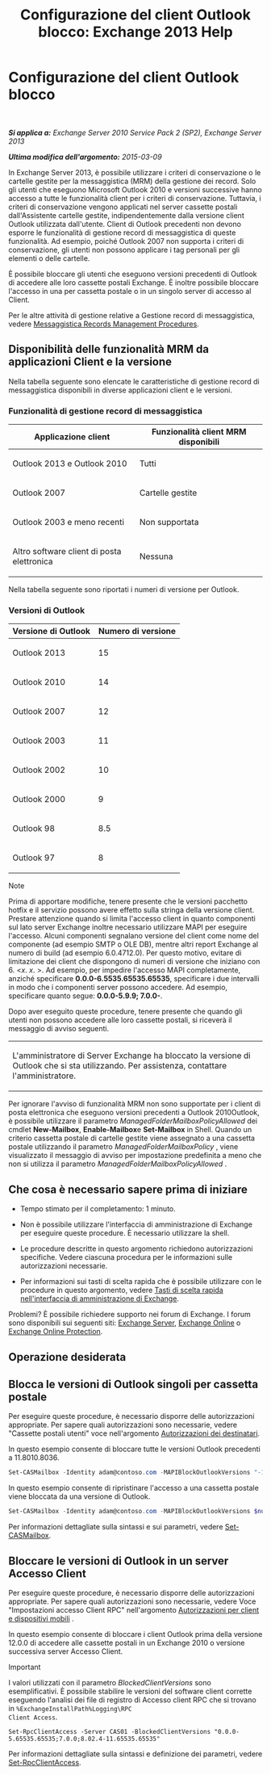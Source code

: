 ﻿---
title: 'Configurazione del client Outlook blocco: Exchange 2013 Help'
TOCTitle: Configurazione del client Outlook blocco
ms:assetid: 3a579c83-8bc7-4adc-a25c-8eb6eed7220c
ms:mtpsurl: https://technet.microsoft.com/it-it/library/Dd335207(v=EXCHG.150)
ms:contentKeyID: 51407354
ms.date: 05/22/2018
mtps_version: v=EXCHG.150
ms.translationtype: MT
---

# Configurazione del client Outlook blocco

 

_**Si applica a:** Exchange Server 2010 Service Pack 2 (SP2), Exchange Server 2013_

_**Ultima modifica dell'argomento:** 2015-03-09_

In Exchange Server 2013, è possibile utilizzare i criteri di conservazione o le cartelle gestite per la messaggistica (MRM) della gestione dei record. Solo gli utenti che eseguono Microsoft Outlook 2010 e versioni successive hanno accesso a tutte le funzionalità client per i criteri di conservazione. Tuttavia, i criteri di conservazione vengono applicati nel server cassette postali dall'Assistente cartelle gestite, indipendentemente dalla versione client Outlook utilizzata dall'utente. Client di Outlook precedenti non devono esporre le funzionalità di gestione record di messaggistica di queste funzionalità. Ad esempio, poiché Outlook 2007 non supporta i criteri di conservazione, gli utenti non possono applicare i tag personali per gli elementi o delle cartelle.

È possibile bloccare gli utenti che eseguono versioni precedenti di Outlook di accedere alle loro cassette postali Exchange. È inoltre possibile bloccare l'accesso in una per cassetta postale o in un singolo server di accesso al Client.

Per le altre attività di gestione relative a Gestione record di messaggistica, vedere [Messaggistica Records Management Procedures](messaging-records-management-procedures-exchange-2013-help.md).

## Disponibilità delle funzionalità MRM da applicazioni Client e la versione

Nella tabella seguente sono elencate le caratteristiche di gestione record di messaggistica disponibili in diverse applicazioni client e le versioni.

### Funzionalità di gestione record di messaggistica

<table>
<colgroup>
<col style="width: 50%" />
<col style="width: 50%" />
</colgroup>
<thead>
<tr class="header">
<th>Applicazione client</th>
<th>Funzionalità client MRM disponibili</th>
</tr>
</thead>
<tbody>
<tr class="odd">
<td><p>Outlook 2013 e Outlook 2010</p></td>
<td><p>Tutti</p></td>
</tr>
<tr class="even">
<td><p>Outlook 2007</p></td>
<td><p>Cartelle gestite</p></td>
</tr>
<tr class="odd">
<td><p>Outlook 2003 e meno recenti</p></td>
<td><p>Non supportata</p></td>
</tr>
<tr class="even">
<td><p>Altro software client di posta elettronica</p></td>
<td><p>Nessuna</p></td>
</tr>
</tbody>
</table>


Nella tabella seguente sono riportati i numeri di versione per Outlook.

### Versioni di Outlook

<table>
<colgroup>
<col style="width: 50%" />
<col style="width: 50%" />
</colgroup>
<thead>
<tr class="header">
<th>Versione di Outlook</th>
<th>Numero di versione</th>
</tr>
</thead>
<tbody>
<tr class="odd">
<td><p>Outlook 2013</p></td>
<td><p>15</p></td>
</tr>
<tr class="even">
<td><p>Outlook 2010</p></td>
<td><p>14</p></td>
</tr>
<tr class="odd">
<td><p>Outlook 2007</p></td>
<td><p>12</p></td>
</tr>
<tr class="even">
<td><p>Outlook 2003</p></td>
<td><p>11</p></td>
</tr>
<tr class="odd">
<td><p>Outlook 2002</p></td>
<td><p>10</p></td>
</tr>
<tr class="even">
<td><p>Outlook 2000</p></td>
<td><p>9</p></td>
</tr>
<tr class="odd">
<td><p>Outlook 98</p></td>
<td><p>8.5</p></td>
</tr>
<tr class="even">
<td><p>Outlook 97</p></td>
<td><p>8</p></td>
</tr>
</tbody>
</table>



> [!NOTE]
> Prima di apportare modifiche, tenere presente che le versioni pacchetto hotfix e il servizio possono avere effetto sulla stringa della versione client. Prestare attenzione quando si limita l'accesso client in quanto componenti sul lato server Exchange inoltre necessario utilizzare MAPI per eseguire l'accesso. Alcuni componenti segnalano versione del client come nome del componente (ad esempio SMTP o OLE DB), mentre altri report Exchange al numero di build (ad esempio 6.0.4712.0). Per questo motivo, evitare di limitazione dei client che dispongono di numeri di versione che iniziano con 6. &lt;<EM>x</EM>. <EM>x</EM>. &gt;. Ad esempio, per impedire l'accesso MAPI completamente, anziché specificare <STRONG>0.0.0-6.5535.65535.65535</STRONG>, specificare i due intervalli in modo che i componenti server possono accedere. Ad esempio, specificare quanto segue: <STRONG>0.0.0-5.9.9; 7.0.0-</STRONG>.



Dopo aver eseguito queste procedure, tenere presente che quando gli utenti non possono accedere alle loro cassette postali, si riceverà il messaggio di avviso seguenti.


<table>
<colgroup>
<col style="width: 100%" />
</colgroup>
<tbody>
<tr class="odd">
<td><p>L'amministratore di Server Exchange ha bloccato la versione di Outlook che si sta utilizzando. Per assistenza, contattare l'amministratore.</p></td>
</tr>
</tbody>
</table>


Per ignorare l'avviso di funzionalità MRM non sono supportate per i client di posta elettronica che eseguono versioni precedenti a Outlook 2010Outlook, è possibile utilizzare il parametro *ManagedFolderMailboxPolicyAllowed* dei cmdlet **New-Mailbox**, **Enable-Mailbox**e **Set-Mailbox** in Shell. Quando un criterio cassetta postale di cartelle gestite viene assegnato a una cassetta postale utilizzando il parametro *ManagedFolderMailboxPolicy* , viene visualizzato il messaggio di avviso per impostazione predefinita a meno che non si utilizza il parametro *ManagedFolderMailboxPolicyAllowed* .

## Che cosa è necessario sapere prima di iniziare

  - Tempo stimato per il completamento: 1 minuto.

  - Non è possibile utilizzare l'interfaccia di amministrazione di Exchange per eseguire queste procedure. È necessario utilizzare la shell.

  - Le procedure descritte in questo argomento richiedono autorizzazioni specifiche. Vedere ciascuna procedura per le informazioni sulle autorizzazioni necessarie.

  - Per informazioni sui tasti di scelta rapida che è possibile utilizzare con le procedure in questo argomento, vedere [Tasti di scelta rapida nell'interfaccia di amministrazione di Exchange](keyboard-shortcuts-in-the-exchange-admin-center-exchange-online-protection-help.md).

Problemi? È possibile richiedere supporto nei forum di Exchange. I forum sono disponibili sui seguenti siti: [Exchange Server](https://go.microsoft.com/fwlink/p/?linkid=60612), [Exchange Online](https://go.microsoft.com/fwlink/p/?linkid=267542) o [Exchange Online Protection](https://go.microsoft.com/fwlink/p/?linkid=285351).

## Operazione desiderata

## Blocca le versioni di Outlook singoli per cassetta postale

Per eseguire queste procedure, è necessario disporre delle autorizzazioni appropriate. Per sapere quali autorizzazioni sono necessarie, vedere "Cassette postali utenti" voce nell'argomento [Autorizzazioni dei destinatari](recipients-permissions-exchange-2013-help.md).

In questo esempio consente di bloccare tutte le versioni Outlook precedenti a 11.8010.8036.

```powershell
Set-CASMailbox -Identity adam@contoso.com -MAPIBlockOutlookVersions "-11.8010.8036"
```

In questo esempio consente di ripristinare l'accesso a una cassetta postale viene bloccata da una versione di Outlook.

```powershell
Set-CASMailbox -Identity adam@contoso.com -MAPIBlockOutlookVersions $null
```

Per informazioni dettagliate sulla sintassi e sui parametri, vedere [Set-CASMailbox](https://technet.microsoft.com/it-it/library/bb125264\(v=exchg.150\)).

## Bloccare le versioni di Outlook in un server Accesso Client

Per eseguire queste procedure, è necessario disporre delle autorizzazioni appropriate. Per sapere quali autorizzazioni sono necessarie, vedere Voce "Impostazioni accesso Client RPC" nell'argomento [Autorizzazioni per client e dispositivi mobili](clients-and-mobile-devices-permissions-exchange-2013-help.md) .

In questo esempio consente di bloccare i client Outlook prima della versione 12.0.0 di accedere alle cassette postali in un Exchange 2010 o versione successiva server Accesso Client.


> [!IMPORTANT]
> I valori utilizzati con il parametro <EM>BlockedClientVersions</EM> sono esemplificativi. È possibile stabilire le versioni del software client corrette eseguendo l'analisi dei file di registro di Accesso client RPC che si trovano in <CODE>%ExchangeInstallPath%Logging\RPC Client Access</CODE>.



    Set-RpcClientAccess -Server CAS01 -BlockedClientVersions "0.0.0-5.65535.65535;7.0.0;8.02.4-11.65535.65535"

Per informazioni dettagliate sulla sintassi e definizione dei parametri, vedere [Set-RpcClientAccess](https://technet.microsoft.com/it-it/library/dd351072\(v=exchg.150\)).

